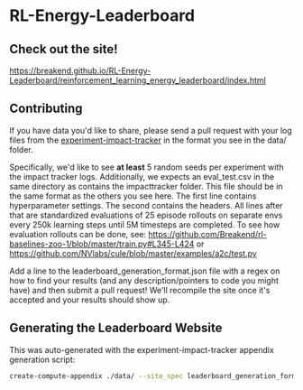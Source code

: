 # RL-Energy-Leaderboard

## Check out the site!

https://breakend.github.io/RL-Energy-Leaderboard/reinforcement_learning_energy_leaderboard/index.html

## Contributing 

If you have data you'd like to share, please send a pull request with your log files from the <a href="github.com/Breakend/experiment-impact-tracker">experiment-impact-tracker</a> in the format you see in the data/ folder.

Specifically, we'd like to see **at least** 5 random seeds per experiment with the impact tracker logs. Additionally, we expects an eval_test.csv in the same directory as contains the impacttracker folder. This file should be in the same format as the others you see here. The first line contains hyperparameter settings. The second contains the headers. All lines after that are standardized evaluations of 25 episode rollouts on separate envs every 250k learning steps until 5M timesteps are completed. To see how evaluation rollouts can be done, see: https://github.com/Breakend/rl-baselines-zoo-1/blob/master/train.py#L345-L424 or https://github.com/NVlabs/cule/blob/master/examples/a2c/test.py

Add a line to the leaderboard_generation_format.json file with a regex on how to find your results (and any description/pointers to code you might have) and then submit a pull request! We'll recompile the site once it's accepted and your results should show up.

## Generating the Leaderboard Website

This was auto-generated with the experiment-impact-tracker appendix generation script:

```bash
create-compute-appendix ./data/ --site_spec leaderboard_generation_format.json --output_dir ./docs/
```

